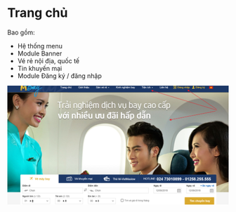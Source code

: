 # Trang chủ

Bao gồm:

* Hệ thống menu
* Module Banner
* Vé rẻ nội địa, quốc tế
* Tin khuyến mại
* Module Đăng ký / đăng nhập

![](../.gitbook/assets/image%20%2873%29.png)



